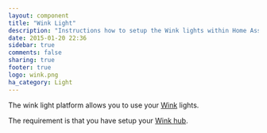 ```yaml
---
layout: component
title: "Wink Light"
description: "Instructions how to setup the Wink lights within Home Assistant."
date: 2015-01-20 22:36
sidebar: true
comments: false
sharing: true
footer: true
logo: wink.png
ha_category: Light
---
```



The wink light platform allows you to use your [Wink](http://www.wink.com/) lights.

The requirement is that you have setup your [Wink hub](/components/light.wink/).
